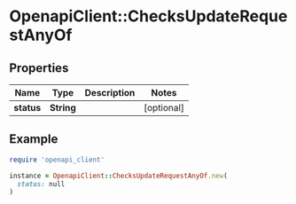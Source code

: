 # OpenapiClient::ChecksUpdateRequestAnyOf

## Properties

| Name | Type | Description | Notes |
| ---- | ---- | ----------- | ----- |
| **status** | **String** |  | [optional] |

## Example

```ruby
require 'openapi_client'

instance = OpenapiClient::ChecksUpdateRequestAnyOf.new(
  status: null
)
```

